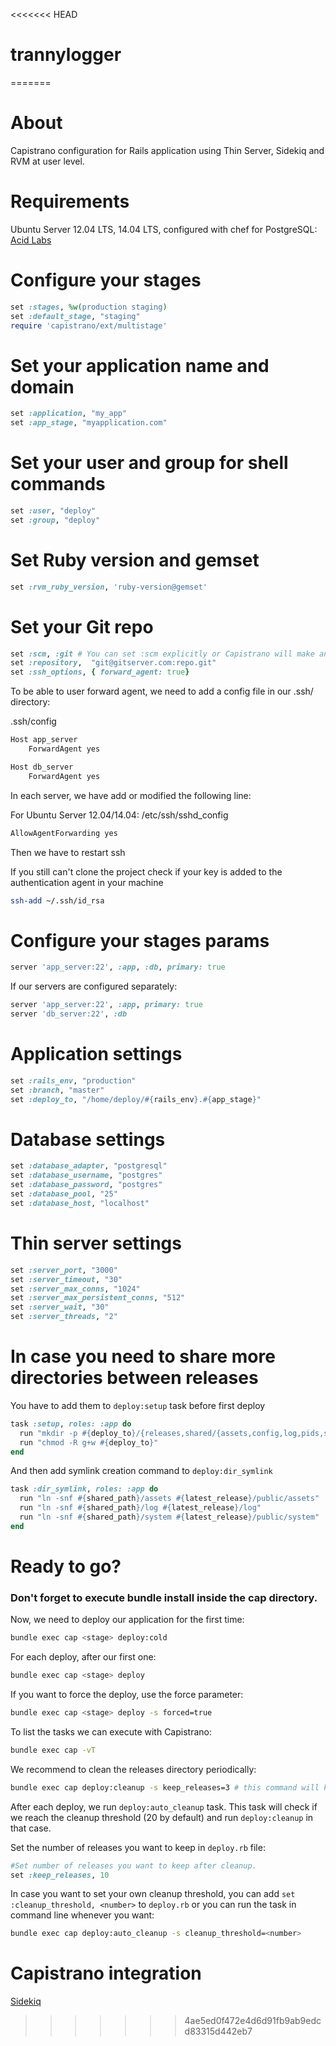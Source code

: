 <<<<<<< HEAD
# trannylogger
=======
# About

Capistrano configuration for Rails application using Thin Server, Sidekiq and RVM at user level.

# Requirements

Ubuntu Server 12.04 LTS, 14.04 LTS, configured with chef for PostgreSQL: [Acid Labs](https://github.com/acidlabs/chef-rails)

# Configure your stages

```ruby
set :stages, %w(production staging)
set :default_stage, "staging"
require 'capistrano/ext/multistage'
```

# Set your application name and domain

```ruby
set :application, "my_app"
set :app_stage, "myapplication.com"
```

# Set your user and group for shell commands

```ruby
set :user, "deploy"
set :group, "deploy"
```

# Set Ruby version and gemset
```ruby
set :rvm_ruby_version, 'ruby-version@gemset'
```

# Set your Git repo

```ruby
set :scm, :git # You can set :scm explicitly or Capistrano will make an intelligent guess based on known version control directory names
set :repository,  "git@gitserver.com:repo.git"
set :ssh_options, { forward_agent: true}
```
To be able to user forward agent, we need to add a config file in our .ssh/ directory:

.ssh/config

```bash
Host app_server
	ForwardAgent yes

Host db_server
	ForwardAgent yes
```

In each server, we have add or modified the following line:

For Ubuntu Server 12.04/14.04: /etc/ssh/sshd_config

```bash
AllowAgentForwarding yes
```
Then we have to restart ssh

If you still can't clone the project check if your key is added to the authentication agent in your machine

```bash
ssh-add ~/.ssh/id_rsa
```

# Configure your stages params

```ruby
server 'app_server:22', :app, :db, primary: true
```

If our servers are configured separately:

```ruby
server 'app_server:22', :app, primary: true
server 'db_server:22', :db
```

# Application settings

```ruby
set :rails_env, "production"
set :branch, "master"
set :deploy_to, "/home/deploy/#{rails_env}.#{app_stage}"
```

# Database settings

```ruby
set :database_adapter, "postgresql"
set :database_username, "postgres"
set :database_password, "postgres"
set :database_pool, "25"
set :database_host, "localhost"
```

# Thin server settings

```ruby
set :server_port, "3000"
set :server_timeout, "30"
set :server_max_conns, "1024"
set :server_max_persistent_conns, "512"
set :server_wait, "30"
set :server_threads, "2"
```

# In case you need to share more directories between releases

You have to add them to `deploy:setup` task before first deploy

```ruby
task :setup, roles: :app do
  run "mkdir -p #{deploy_to}/{releases,shared/{assets,config,log,pids,system}}"
  run "chmod -R g+w #{deploy_to}"
end
```

And then add symlink creation command to `deploy:dir_symlink`

```ruby
task :dir_symlink, roles: :app do
  run "ln -snf #{shared_path}/assets #{latest_release}/public/assets"
  run "ln -snf #{shared_path}/log #{latest_release}/log"
  run "ln -snf #{shared_path}/system #{latest_release}/public/system"
end
```

# Ready to go?

### Don't forget to execute bundle install inside the cap directory.

Now, we need to deploy our application for the first time:

```bash
bundle exec cap <stage> deploy:cold
```

For each deploy, after our first one:

```bash
bundle exec cap <stage> deploy
```

If you want to force the deploy, use the force parameter:

```bash
bundle exec cap <stage> deploy -s forced=true
```

To list the tasks we can execute with Capistrano:

```bash
bundle exec cap -vT
```

We recommend to clean the releases directory periodically:

```bash
bundle exec cap deploy:cleanup -s keep_releases=3 # this command will keep the last 3 releases
```

After each deploy, we run `deploy:auto_cleanup` task. This task will check if we reach the cleanup threshold (20 by default) and run `deploy:cleanup` in that case.

Set the number of releases you want to keep in `deploy.rb` file:

```ruby
#Set number of releases you want to keep after cleanup.
set :keep_releases, 10
```

In case you want to set your own cleanup threshold, you can add `set :cleanup_threshold, <number>` to `deploy.rb` or you can run the task in command line whenever you want:

```bash
bundle exec cap deploy:auto_cleanup -s cleanup_threshold=<number>
```

# Capistrano integration
[Sidekiq](https://github.com/mperham/sidekiq/wiki/Deployment#capistrano)
>>>>>>> 4ae5ed0f472e4d6d91fb9ab9edcd83315d442eb7
